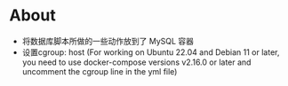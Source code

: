 # About

- 将数据库脚本所做的一些动作放到了 MySQL 容器
- 设置cgroup: host (For working on Ubuntu 22.04 and Debian 11 or later, you need to use docker-compose versions v2.16.0 or later and uncomment the cgroup line in the yml file)